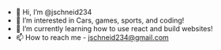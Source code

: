 - 👋 Hi, I’m @jschneid234
- 👀 I’m interested in Cars, games, sports, and coding!
- 🌱 I’m currently learning how to use react and build websites!
- 📫 How to reach me - jschneid234@gmail.com

<!---
jschneid234/jschneid234 is a ✨ special ✨ repository because its `README.md` (this file) appears on your GitHub profile.
You can click the Preview link to take a look at your changes.
--->
